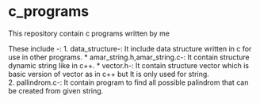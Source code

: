 # c_programs

This repository contain c programs written by me 

These include -:
	1. data_structure-: It include data structure written in c for use in other programs.
		* amar_string.h,amar_string.c-: It contain structure dynamic string like in c++. 
		* vector.h-: It contain structure vector which is basic version of vector as in 
					c++ but It is only used for string.				
	2. pallindrom.c-: It contain program to find all possible palindrom that can be created from given string.
